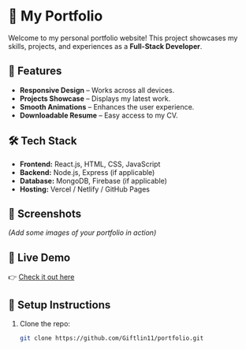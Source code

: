 # 🚀 My Portfolio

Welcome to my personal portfolio website! This project showcases my skills, projects, and experiences as a **Full-Stack Developer**.

## 🌟 Features

- **Responsive Design** – Works across all devices.
- **Projects Showcase** – Displays my latest work.
- **Smooth Animations** – Enhances the user experience.
- **Downloadable Resume** – Easy access to my CV.

## 🛠️ Tech Stack

- **Frontend:** React.js, HTML, CSS, JavaScript  
- **Backend:** Node.js, Express (if applicable)  
- **Database:** MongoDB, Firebase (if applicable)  
- **Hosting:** Vercel / Netlify / GitHub Pages  

## 📸 Screenshots  

_(Add some images of your portfolio in action)_

## 🔗 Live Demo

👉 [Check it out here](https://your-portfolio-link.vercel.app/)  

## 📂 Setup Instructions  

1. Clone the repo:  
   ```bash
   git clone https://github.com/Giftlin11/portfolio.git
